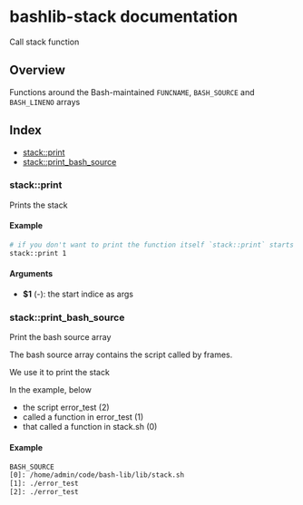 # bashlib-stack documentation

Call stack function

## Overview

Functions around the Bash-maintained `FUNCNAME`, `BASH_SOURCE` and `BASH_LINENO` arrays

## Index

* [stack::print](#stackprint)
* [stack::print_bash_source](#stackprint_bash_source)

### stack::print

Prints the stack

#### Example

```bash
# if you don't want to print the function itself `stack::print` starts at 1
stack::print 1
```

#### Arguments

* **$1** (-): the start indice as args

### stack::print_bash_source

Print the bash source array

The bash source array contains the script called by frames.

We use it to print the stack

In the example, below
* the script error_test (2)
* called a function in error_test (1)
* that called a function in stack.sh (0)

#### Example

```bash
BASH_SOURCE
[0]: /home/admin/code/bash-lib/lib/stack.sh
[1]: ./error_test
[2]: ./error_test
```

